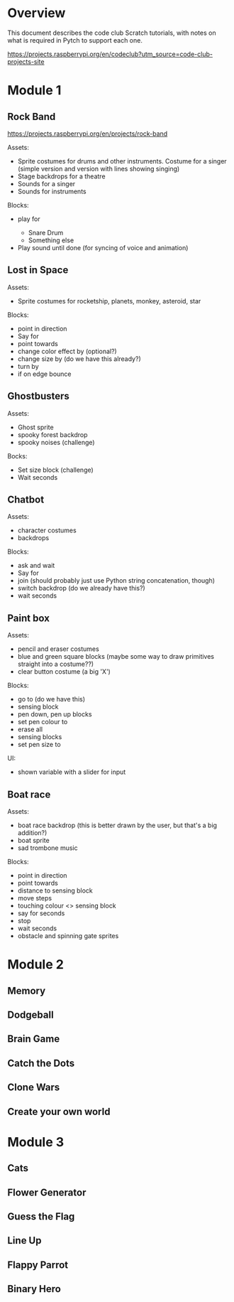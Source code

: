 # Overview

This document describes the code club Scratch tutorials, with notes on what is required in Pytch to support each one.

https://projects.raspberrypi.org/en/codeclub?utm_source=code-club-projects-site

# Module 1

## Rock Band

https://projects.raspberrypi.org/en/projects/rock-band

Assets:

* Sprite costumes for drums and other instruments. Costume for a singer (simple version and version with lines showing singing)
* Stage backdrops for a theatre
* Sounds for a singer
* Sounds for instruments

Blocks:

* play <instrument> for <beats>
  * Snare Drum
  * Something else
* Play sound until done (for syncing of voice and animation)

## Lost in Space

Assets:

* Sprite costumes for rocketship, planets, monkey, asteroid, star

Blocks:

* point in direction <degrees>
* Say <string> for <seconds>
* point towards <sprite>
* change color effect by <number>  (optional?)
* change size by <number> (do we have this already?)
* turn by <degrees>
* if on edge bounce


## Ghostbusters

Assets:

* Ghost sprite
* spooky forest backdrop
* spooky noises (challenge)

Bocks:

* Set size block (challenge)
* Wait <n> seconds

## Chatbot

Assets:

* character costumes
* backdrops


Blocks:

* ask <string> and wait
* Say <string> for <time>
* join <string> <string> (should probably just use Python string concatenation, though)
* switch backdrop (do we already have this?)
* wait <number> seconds


## Paint box

Assets:

* pencil and eraser costumes
* blue and green square blocks (maybe some way to draw primitives straight into a costume??)
* clear button costume (a big 'X')

Blocks:

* go to <mouse pointer> (do we have this)
* <mouse down> sensing block
* pen down, pen up blocks
* set pen colour to <colour>
* erase all
* <mouse-X> <mouse-Y> sensing blocks
* set pen size to <number>

UI:

* shown variable with a slider for input <??>

## Boat race

Assets:

* boat race backdrop (this is better drawn by the user, but that's a big addition?)
* boat sprite
* sad trombone music

Blocks:

* point in direction
* point towards <mouse pointer>
* distance to <mouse pointer> sensing block
* move <n> steps
* touching colour <> sensing block
* say <string> for <n> seconds
* stop <all>
* wait <n> seconds
* obstacle and spinning gate sprites




# Module 2

## Memory

## Dodgeball

## Brain Game

## Catch the Dots

## Clone Wars

## Create your own world

# Module 3

## Cats

## Flower Generator

## Guess the Flag

## Line Up

## Flappy Parrot

## Binary Hero
